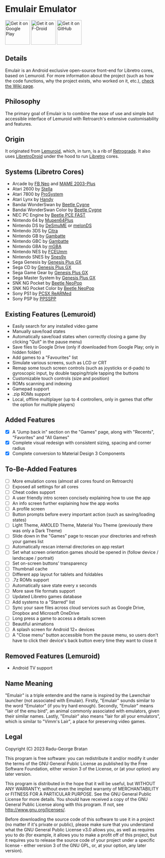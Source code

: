 # Emulair Emulator
<img src="https://play.google.com/intl/en_us/badges/images/generic/en-play-badge.png"
     alt="Get it on Google Play"
     height="80">
<img src="https://fdroid.gitlab.io/artwork/badge/get-it-on.png"
     alt="Get it on F-Droid"
     height="80">
<img src="https://raw.githubusercontent.com/flocke/andOTP/master/assets/badges/get-it-on-github.svg"
     alt="Get it on GitHub"
     height="80">

## Details
Emulair is an Android exclusive open-source front-end for Libretro cores, based on Lemuroid. For more information about the project (such as how the code functions, why the project exists, who worked on it, etc.), [check the Wiki page](https://github.com/RaduBratan/Emulair/wiki).

## Philosophy
The primary goal of Emulair is to combine the ease of use and simple but accessible interface of Lemuroid with Retroarch's extensive customisability and features.

## Origin
It originated from [Lemuroid](https://github.com/Swordfish90/Lemuroid), which, in turn, is a rib of [Retrograde](https://github.com/retrograde/retrograde-android). It also uses [LibretroDroid](https://github.com/Swordfish90/LibretroDroid) under the hood to run [Libretro](https://github.com/libretro) cores.

## Systems (Libretro Cores)
- Arcade by [FB Neo](https://docs.libretro.com/library/fbneo/) and [MAME 2003-Plus](https://docs.libretro.com/library/mame2003_plus/)
- Atari 2600 by [Stella](https://docs.libretro.com/library/stella/)
- Atari 7800 by [ProSystem](https://docs.libretro.com/library/prosystem/)
- Atari Lynx by [Handy](https://docs.libretro.com/library/handy/)
- Bandai WonderSwan by [Beetle Cygne](https://docs.libretro.com/library/beetle_cygne/)
- Bandai WonderSwan Color by [Beetle Cygne](https://docs.libretro.com/library/beetle_cygne/)
- NEC PC Engine by [Beetle PCE FAST](https://docs.libretro.com/library/beetle_pce_fast/)
- Nintendo 64 by [Mupen64Plus](https://docs.libretro.com/library/mupen64plus/)
- Nintendo DS by [DeSmuME](https://docs.libretro.com/library/desmume/) or [melonDS](https://docs.libretro.com/library/melonds/)
- Nintendo 3DS by [Citra](https://docs.libretro.com/library/citra/)
- Nintendo GB by [Gambatte](https://docs.libretro.com/library/gambatte/)
- Nintendo GBC by [Gambatte](https://docs.libretro.com/library/gambatte/)
- Nintendo GBA by [mGBA](https://docs.libretro.com/library/mgba/)
- Nintendo NES by [FCEUmm](https://docs.libretro.com/library/fceumm/)
- Nintendo SNES by [Snes9x](https://docs.libretro.com/library/snes9x/)
- Sega Genesis by [Genesis Plus GX](https://docs.libretro.com/library/genesis_plus_gx/)
- Sega CD by [Genesis Plus GX](https://docs.libretro.com/library/genesis_plus_gx/)
- Sega Game Gear by [Genesis Plus GX](https://docs.libretro.com/library/genesis_plus_gx/)
- Sega Master System by [Genesis Plus GX](https://docs.libretro.com/library/genesis_plus_gx/)
- SNK NG Pocket by [Beetle NeoPop](https://docs.libretro.com/library/beetle_neopop/)
- SNK NG Pocket Color by [Beetle NeoPop](https://docs.libretro.com/library/beetle_neopop/)
- Sony PS1 by [PCSX ReARMed](https://docs.libretro.com/library/pcsx_rearmed/)
- Sony PSP by [PPSSPP](https://docs.libretro.com/library/ppsspp/)

## Existing Features (Lemuroid)
- Easily search for any installed video game
- Manually save/load states
- Automatically save/load states when correctly closing a game (by clicking "Quit" in the pause menu)
- Save files to Google Drive (only if downloaded from Google Play; only in hidden folder)
- Add games to a "Favourites" list
- Simulate various screens, such as LCD or CRT
- Remap some touch screen controls (such as joysticks or d-pads) to gyroscopic input, by double tapping/triple tapping the buttons
- Customizable touch controls (size and position)
- ROMs scanning and indexing
- Gamepad support
- .zip ROMs support
- Local, offline multiplayer (up to 4 controllers, only in games that offer the option for multiple players)

## Added Features
- [x] A "Jump back in" section on the "Games" page, along with "Recents", "Favorites" and "All Games"
- [x] Complete visual redesign with consistent sizing, spacing and corner radius
- [x] Complete conversion to Material Design 3 Components

## To-Be-Added Features
- [ ] More emulation cores (almost all cores found on Retroarch)
- [ ] Exposed all settings for all cores
- [ ] Cheat codes support
- [ ] A user friendly intro screen concisely explaining how to use the app
- [ ] An info screen further explaining how the app works
- [ ] A profile screen
- [ ] Button prompts before every important action (such as saving/loading states)
- [ ] Light Theme, AMOLED Theme, Material You Theme (previously there was only a Dark Theme)
- [ ] Slide down in the "Games" page to rescan your directories and refresh your games list
- [ ] Automatically rescan internal directories on app restart
- [ ] Set what screen orientation games should be opened in (follow device / landscape / portrait)
- [ ] Set on-screen buttons' transparency
- [ ] Thumbnail cache
- [ ] Different app layout for tablets and foldables
- [ ] .7z ROMs support
- [ ] Automatically save state every x seconds
- [ ] More save file formats support
- [ ] Updated Libretro games database
- [ ] Add systems to a "Starred" list
- [ ] Sync your save files across cloud services such as Google Drive, Dropbox and Microsoft OneDrive
- [ ] Long press a game to access a details screen
- [ ] Beautiful animations
- [ ] A splash screen for Android 12+ devices
- [ ] A "Close menu" button accessible from the pause menu, so users don't have to click their device's back button every time they want to close it

## Removed Features (Lemuroid)
- Android TV support

## Name Meaning
"Emulair" is a triple entendre and the name is inspired by the Lawnchair launcher (not associated with Emulair). Firstly, "Emulair" sounds similar to the word "Emulator" (if you try hard enough). Secondly, "Emulair" means "lair of the emu bird", an animal commonly associated with emulators, given their similar names. Lastly, "Emulair" also means "lair for all your emulators", which is similar to "Vimm's Lair", a place for preserving video games.

## Legal
Copyright (C) 2023 Radu-George Bratan

This program is free software: you can redistribute it and/or modify it under the terms of the GNU General Public License as published by the Free Software Foundation, either version 3 of the License, or (at your option) any later version.

This program is distributed in the hope that it will be useful, but WITHOUT ANY WARRANTY; without even the implied warranty of MERCHANTABILITY or FITNESS FOR A PARTICULAR PURPOSE. See the GNU General Public License for more details. You should have received a copy of the GNU General Public License along with this program. If not, see <http://www.gnu.org/licenses/>.

Before downloading the source code of this software to use it in a project (no matter if it's private or public), please make sure that you understand what the GNU General Public License v3.0 allows you, as well as requires you to do (for example, it allows you to make a profit off of this project, but it requires you to release the source code of your project under a specific license - either version 3 of the GNU GPL, or, at your option, any later version).
